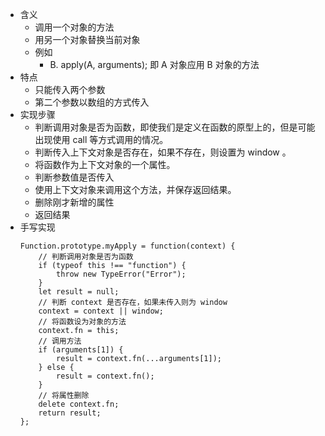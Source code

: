 - 含义
	- 调用一个对象的方法
	- 用另一个对象替换当前对象
	- 例如
		- B. apply(A, arguments); 即 A 对象应用 B 对象的方法
- 特点
	- 只能传入两个参数
	- 第二个参数以数组的方式传入
- 实现步骤
	- 判断调用对象是否为函数，即使我们是定义在函数的原型上的，但是可能出现使用 call 等方式调用的情况。
	- 判断传入上下文对象是否存在，如果不存在，则设置为 window 。
	- 将函数作为上下文对象的一个属性。
	- 判断参数值是否传入
	- 使用上下文对象来调用这个方法，并保存返回结果。
	- 删除刚才新增的属性
	- 返回结果
- 手写实现
	```JS
	Function.prototype.myApply = function(context) {
	    // 判断调用对象是否为函数
	    if (typeof this !== "function") {
	        throw new TypeError("Error");
	    }
	    let result = null;
	    // 判断 context 是否存在，如果未传入则为 window
	    context = context || window;
	    // 将函数设为对象的方法
	    context.fn = this;
	    // 调用方法
	    if (arguments[1]) {
	        result = context.fn(...arguments[1]);
	    } else {
	        result = context.fn();
	    }
	    // 将属性删除
	    delete context.fn;
	    return result;
	};
	```